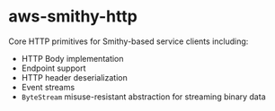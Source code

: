 # aws-smithy-http

Core HTTP primitives for Smithy-based service clients including:
- HTTP Body implementation
- Endpoint support
- HTTP header deserialization
- Event streams
- `ByteStream` misuse-resistant abstraction for streaming binary data
